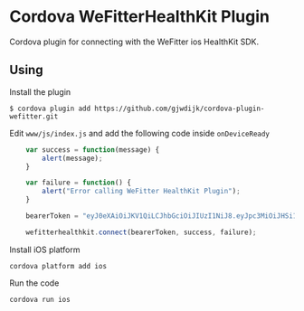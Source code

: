 # Cordova WeFitterHealthKit Plugin

Cordova plugin for connecting with the WeFitter ios HealthKit SDK.


## Using

Install the plugin

    $ cordova plugin add https://github.com/gjwdijk/cordova-plugin-wefitter.git
    

Edit `www/js/index.js` and add the following code inside `onDeviceReady`

```js
    var success = function(message) {
        alert(message);
    }

    var failure = function() {
        alert("Error calling WeFitter HealthKit Plugin");
    }

    bearerToken = "eyJ0eXAiOiJKV1QiLCJhbGciOiJIUzI1NiJ8.eyJpc3MiOiJHSi1URVNUIiwiYXBwIjoiYTI3NTlkMzktYTM4Ni00NWQ3LThkYTItNWQzOTExMjdhMDNjIiwiaWF0IjoxNjEzNzU4MDE0LCJpZCI6IjViZDg4NjU3LTk2ZGUtNDUxYi04ZmZkLTUwYTQyMmQ0YWJkMiJ9.ExC79TFCv9KVDozI-dXEn1jJ8N-NYHixTBBAXq2tXK4"

    wefitterhealthkit.connect(bearerToken, success, failure);

```

Install iOS platform

    cordova platform add ios
    
Run the code

    cordova run ios

